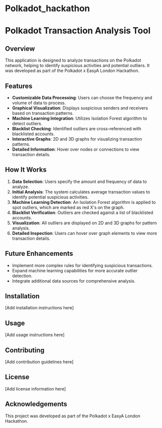 # Polkadot_hackathon

# Polkadot Transaction Analysis Tool

## Overview

This application is designed to analyze transactions on the Polkadot network, helping to identify suspicious activities and potential outliers. It was developed as part of the Polkadot x EasyA London Hackathon.

## Features

- **Customizable Data Processing**: Users can choose the frequency and volume of data to process.
- **Graphical Visualization**: Displays suspicious senders and receivers based on transaction patterns.
- **Machine Learning Integration**: Utilizes Isolation Forest algorithm to detect outliers.
- **Blacklist Checking**: Identified outliers are cross-referenced with blacklisted accounts.
- **Interactive Graphs**: 2D and 3D graphs for visualizing transaction patterns.
- **Detailed Information**: Hover over nodes or connections to view transaction details.

## How It Works

1. **Data Selection**: Users specify the amount and frequency of data to analyze.
2. **Initial Analysis**: The system calculates average transaction values to identify potential suspicious activities.
3. **Machine Learning Detection**: An Isolation Forest algorithm is applied to spot outliers, which are marked as red X's on the graph.
4. **Blacklist Verification**: Outliers are checked against a list of blacklisted accounts.
5. **Visualization**: All outliers are displayed on 2D and 3D graphs for pattern analysis.
6. **Detailed Inspection**: Users can hover over graph elements to view more transaction details.

## Future Enhancements

- Implement more complex rules for identifying suspicious transactions.
- Expand machine learning capabilities for more accurate outlier detection.
- Integrate additional data sources for comprehensive analysis.

## Installation

[Add installation instructions here]

## Usage

[Add usage instructions here]

## Contributing

[Add contribution guidelines here]

## License

[Add license information here]

## Acknowledgements

This project was developed as part of the Polkadot x EasyA London Hackathon.
